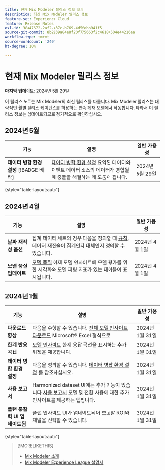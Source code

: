 ```yaml
---
title: 현재 Mix Modeler 릴리스 정보 보기
description: 최신 Mix Modeler 릴리스 정보
feature-set: Experience Cloud
feature: Release Notes
exl-id: 38a47672-2af2-437c-b769-4d5febb941f5
source-git-commit: 8b2939a84e8f20f775663f2c46184504e44216aa
workflow-type: tm+mt
source-wordcount: '240'
ht-degree: 10%

---
```


# 현재 Mix Modeler 릴리스 정보

**마지막 업데이트**: 2024년 5월 29일

이 릴리스 노트는 Mix Modeler의 최신 릴리스를 다룹니다. Mix Modeler 릴리스는 대략적인 월별 릴리스 케이던스를 허용하는 연속 게재 모델에서 작동합니다. 따라서 이 릴리스 정보는 업데이트되므로 정기적으로 확인하십시오.

## 2024년 5월

| 기능 | 설명 | 일반 가용성 |
|---|---|---|
| **데이터 병합 환경 설정** [!BADGE 베타] | [데이터 병합 환경 설정](../harmonize-data/dataset-rules.md#data-merge-preferences) 요약된 데이터와 이벤트 데이터 소스의 데이터가 병합될 때 충돌을 해결하는 데 도움이 됩니다. | 2024년 5월 29일 |

{style="table-layout:auto"}

<!--
| **Field-level access control** | When defining dataset rules, Experience Platform's [attribute based access control](https://experienceleague.adobe.com/en/docs/experience-platform/access-control/abac/overview) is enforced on a [field-level](../harmonize-data/dataset-rules.md#field-level-access-control). | May 29, 2024 |
-->


## 2024년 4월

| 기능 | 설명 | 일반 가용성 |
|---|---|---|
| **날짜 재작성 옵션** | 집계 데이터 세트의 경우 다음을 정의할 때 [규칙](../harmonize-data/dataset-rules.md), 데이터 재진술이 집계인지 대체인지 정의할 수 있습니다. | 2024년 4월 1일 |
| **모델 품질 업데이트** | [모델 품질](/help/models/insights.md) 이제 모델 인사이트에 모델 평가를 위한 시각화와 모델 피팅 지표가 있는 테이블이 표시됩니다. | 2024년 4월 1일 |


## 2024년 1월

| 기능 | 설명 | 일반 가용성 |
|---|---|---|
| **다운로드 향상** | 다음을 수행할 수 있습니다. [전체 모델 인사이트 다운로드](../models/insights.md) Microsoft® Excel 형식으로 | 2024년 1월 31일 |
| **한계 반응 곡선** | [모델 인사이트](../models/insights.md) 한계 응답 곡선을 표시하는 추가 위젯을 제공합니다. | 2024년 1월 31일 |
| **데이터 병합 환경 설정** | 다음을 정의할 수 있습니다. [데이터 병합 환경 설정](../harmonize-data/dataset-rules.md#data-merge-preferences) 를 참조하십시오. | 2024년 1월 31일 |
| **사용 보고서** | Harmonized dataset UI에는 추가 기능이 있습니다 [사용 보고서](../harmonize-data/usage-report.md) 모델 및 전환 사용에 대한 추가 인사이트를 제공하는 탭입니다. | 2024년 1월 31일 |
| **플랜 통찰력 UI 업데이트됨** | 플랜 인사이트 UI가 업데이트되어 보고할 ROI와 채널을 선택할 수 있습니다. | 2024년 1월 31일 |

{style="table-layout:auto"}


>[!MORELIKETHIS]
>
>* [Mix Modeler 소개](https://business.adobe.com/products/experience-platform/planning-and-measurement.html)
>* [Mix Modeler Experience League 설명서](https://experienceleague.adobe.com/ko/docs/mix-modeler)
